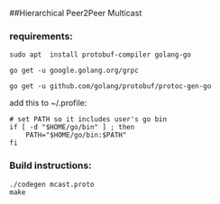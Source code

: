 ##Hierarchical Peer2Peer Multicast

### requirements:
`sudo apt  install protobuf-compiler golang-go`

`go get -u google.golang.org/grpc`

`go get -u github.com/golang/protobuf/protoc-gen-go`

add this to ~/.profile:

    # set PATH so it includes user's go bin
    if [ -d "$HOME/go/bin" ] ; then
        PATH="$HOME/go/bin:$PATH"
    fi



### Build instructions:

    ./codegen mcast.proto
    make

